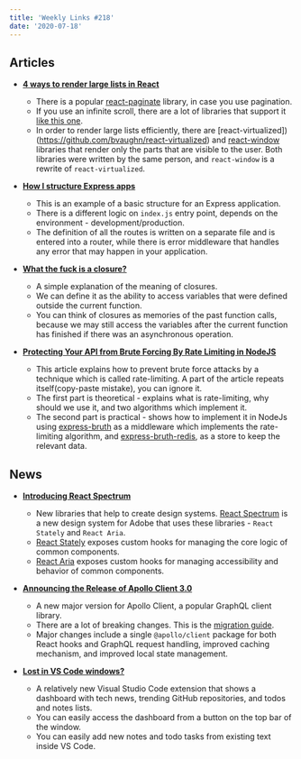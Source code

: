 ```yaml
---
title: 'Weekly Links #218'
date: '2020-07-18'
---
```


## Articles

- **[4 ways to render large lists in React](https://blog.logrocket.com/4-ways-to-render-large-lists-in-react/)**

  - There is a popular [react-paginate](https://github.com/AdeleD/react-paginate) library, in case you use pagination.
  - If you use an infinite scroll, there are a lot of libraries that support it [like this one](https://github.com/ankeetmaini/react-infinite-scroll-component).
  - In order to render large lists efficiently, there are [react-virtualized])(https://github.com/bvaughn/react-virtualized) and [react-window](https://github.com/bvaughn/react-window) libraries that render only the parts that are visible to the user. Both libraries were written by the same person, and `react-window` is a rewrite of `react-virtualized`.

- **[How I structure Express apps](https://kentcdodds.com/blog/how-i-structure-express-apps)**

  - This is an example of a basic structure for an Express application.
  - There is a different logic on `index.js` entry point, depends on the environment - development/production.
  - The definition of all the routes is written on a separate file and is entered into a router, while there is error middleware that handles any error that may happen in your application.

- **[What the fuck is a closure?](https://whatthefuck.is/closure)**

  - A simple explanation of the meaning of closures.
  - We can define it as the ability to access variables that were defined outside the current function.
  - You can think of closures as memories of the past function calls, because we may still access the variables after the current function has finished if there was an asynchronous operation.

- **[Protecting Your API from Brute Forcing By Rate Limiting in NodeJS](https://blog.soshace.com/protecting-your-api-from-brute-forcing-by-rate-limiting-in-nodejs/)**

  - This article explains how to prevent brute force attacks by a technique which is called rate-limiting. A part of the article repeats itself(copy-paste mistake), you can ignore it.
  - The first part is theoretical - explains what is rate-limiting, why should we use it, and two algorithms which implement it.
  - The second part is practical - shows how to implement it in NodeJs using [express-bruth](https://github.com/AdamPflug/express-brute) as a middleware which implements the rate-limiting algorithm, and [express-bruth-redis](https://github.com/AdamPflug/express-brute-redis), as a store to keep the relevant data.

## News

- **[Introducing React Spectrum](https://react-spectrum.adobe.com/blog/introducing-react-spectrum.html)**

  - New libraries that help to create design systems. [React Spectrum](https://react-spectrum.adobe.com/react-spectrum/index.html) is a new design system for Adobe that uses these libraries - `React Stately` and `React Aria`.
  - [React Stately](https://react-spectrum.adobe.com/react-stately/) exposes custom hooks for managing the core logic of common components.
  - [React Aria](https://react-spectrum.adobe.com/react-aria/index.html) exposes custom hooks for managing accessibility and behavior of common components.

- **[Announcing the Release of Apollo Client 3.0](https://www.apollographql.com/blog/announcing-the-release-of-apollo-client-3-0/)**

  - A new major version for Apollo Client, a popular GraphQL client library.
  - There are a lot of breaking changes. This is the [migration guide](https://www.apollographql.com/docs/react/migrating/apollo-client-3-migration/).
  - Major changes include a single `@apollo/client` package for both React hooks and GraphQL request handling, improved caching mechanism, and improved local state management.

- **[Lost in VS Code windows?](https://dev.to/sourishkrout/lost-in-vs-code-windows-en5)**
  - A relatively new Visual Studio Code extension that shows a dashboard with tech news, trending GitHub repositories, and todos and notes lists.
  - You can easily access the dashboard from a button on the top bar of the window.
  - You can easily add new notes and todo tasks from existing text inside VS Code.
